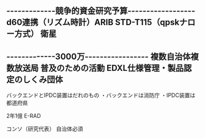 -------------競争的資金研究予算------------------
d60連携（リズム時計）ARIB STD-T115（qpskナロー方式）
衛星
------------------------------------------

-------------3000万-----------------
複数自治体複数放送局
普及のための活動
EDXL仕様管理・製品認定のしくみ団体
----------------------------------------

バックエンドとIPDC装置はだれのもの
・バックエンドは消防庁
・IPDC装置は都道府県


2年1億
E-RAD

コンソ（研究代表）
自治体必須




